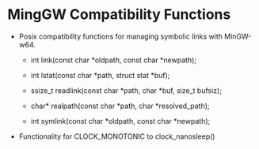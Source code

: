 # MingGW Compatibility Functions

- Posix compatibility functions for managing symbolic links with MinGW-w64.

   - int link(const char *oldpath, const char *newpath);

   - int lstat(const char *path, struct stat *buf);

   - ssize_t readlink(const char *path, char *buf, size_t bufsiz);

   - char* realpath(const char *path, char *resolved_path);

   - int symlink(const char *oldpath, const char *newpath);

- Functionality for CLOCK_MONOTONIC to clock_nanosleep()
